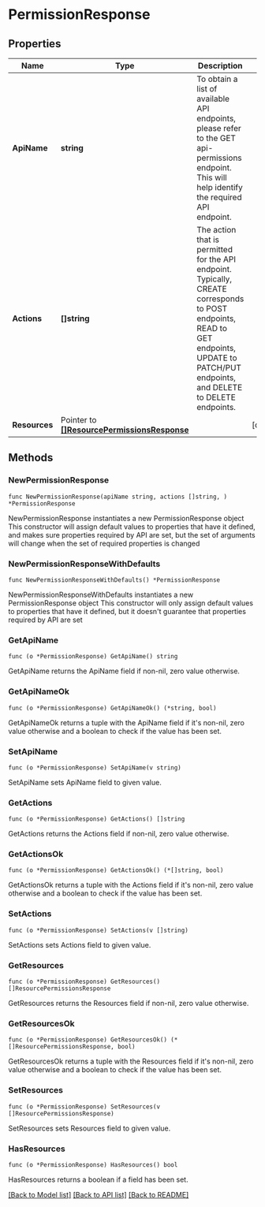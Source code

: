 # PermissionResponse

## Properties

Name | Type | Description | Notes
------------ | ------------- | ------------- | -------------
**ApiName** | **string** | To obtain a list of available API endpoints, please refer to the GET api-permissions endpoint. This will help identify the required API endpoint. | 
**Actions** | **[]string** | The action that is permitted for the API endpoint. Typically, CREATE corresponds to POST endpoints, READ to GET endpoints, UPDATE to PATCH/PUT endpoints, and DELETE to DELETE endpoints. | 
**Resources** | Pointer to [**[]ResourcePermissionsResponse**](ResourcePermissionsResponse.md) |  | [optional] 

## Methods

### NewPermissionResponse

`func NewPermissionResponse(apiName string, actions []string, ) *PermissionResponse`

NewPermissionResponse instantiates a new PermissionResponse object
This constructor will assign default values to properties that have it defined,
and makes sure properties required by API are set, but the set of arguments
will change when the set of required properties is changed

### NewPermissionResponseWithDefaults

`func NewPermissionResponseWithDefaults() *PermissionResponse`

NewPermissionResponseWithDefaults instantiates a new PermissionResponse object
This constructor will only assign default values to properties that have it defined,
but it doesn't guarantee that properties required by API are set

### GetApiName

`func (o *PermissionResponse) GetApiName() string`

GetApiName returns the ApiName field if non-nil, zero value otherwise.

### GetApiNameOk

`func (o *PermissionResponse) GetApiNameOk() (*string, bool)`

GetApiNameOk returns a tuple with the ApiName field if it's non-nil, zero value otherwise
and a boolean to check if the value has been set.

### SetApiName

`func (o *PermissionResponse) SetApiName(v string)`

SetApiName sets ApiName field to given value.


### GetActions

`func (o *PermissionResponse) GetActions() []string`

GetActions returns the Actions field if non-nil, zero value otherwise.

### GetActionsOk

`func (o *PermissionResponse) GetActionsOk() (*[]string, bool)`

GetActionsOk returns a tuple with the Actions field if it's non-nil, zero value otherwise
and a boolean to check if the value has been set.

### SetActions

`func (o *PermissionResponse) SetActions(v []string)`

SetActions sets Actions field to given value.


### GetResources

`func (o *PermissionResponse) GetResources() []ResourcePermissionsResponse`

GetResources returns the Resources field if non-nil, zero value otherwise.

### GetResourcesOk

`func (o *PermissionResponse) GetResourcesOk() (*[]ResourcePermissionsResponse, bool)`

GetResourcesOk returns a tuple with the Resources field if it's non-nil, zero value otherwise
and a boolean to check if the value has been set.

### SetResources

`func (o *PermissionResponse) SetResources(v []ResourcePermissionsResponse)`

SetResources sets Resources field to given value.

### HasResources

`func (o *PermissionResponse) HasResources() bool`

HasResources returns a boolean if a field has been set.


[[Back to Model list]](../README.md#documentation-for-models) [[Back to API list]](../README.md#documentation-for-api-endpoints) [[Back to README]](../README.md)


